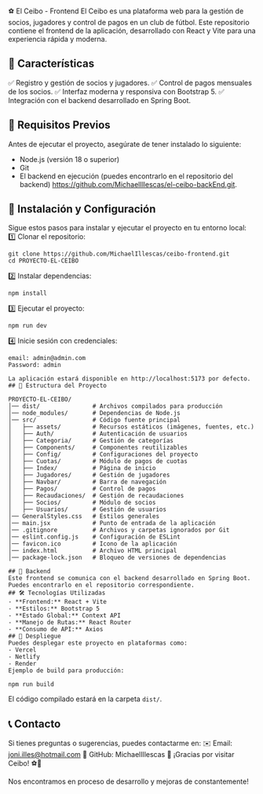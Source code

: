 ⚽ El Ceibo - Frontend
El Ceibo es una plataforma web para la gestión de socios, jugadores y control de pagos en un club de fútbol. Este repositorio contiene el frontend de la aplicación, desarrollado con React y Vite para una experiencia rápida y moderna.
## 🚀 Características
✅ Registro y gestión de socios y jugadores.
✅ Control de pagos mensuales de los socios.
✅ Interfaz moderna y responsiva con Bootstrap 5.
✅ Integración con el backend desarrollado en Spring Boot.
## 📌 Requisitos Previos
Antes de ejecutar el proyecto, asegúrate de tener instalado lo siguiente:
- Node.js (versión 18 o superior)
- Git
- El backend en ejecución (puedes encontrarlo en el repositorio del backend) https://github.com/MichaelIllescas/el-ceibo-backEnd.git.
## 🔧 Instalación y Configuración
Sigue estos pasos para instalar y ejecutar el proyecto en tu entorno local:
1️⃣ Clonar el repositorio:
```
git clone https://github.com/MichaelIllescas/ceibo-frontend.git
cd PROYECTO-EL-CEIBO
```
2️⃣ Instalar dependencias:
```
npm install
```
3️⃣ Ejecutar el proyecto:
```
npm run dev
```
4️⃣ Inicie sesión con credenciales:
```
email: admin@admin.com
Password: admin
```



```
La aplicación estará disponible en http://localhost:5173 por defecto.
## 📁 Estructura del Proyecto

PROYECTO-EL-CEIBO/
│── dist/               # Archivos compilados para producción
│── node_modules/       # Dependencias de Node.js
│── src/                # Código fuente principal
│   ├── assets/         # Recursos estáticos (imágenes, fuentes, etc.)
│   ├── Auth/           # Autenticación de usuarios
│   ├── Categoria/      # Gestión de categorías
│   ├── Components/     # Componentes reutilizables
│   ├── Config/         # Configuraciones del proyecto
│   ├── Cuotas/         # Módulo de pagos de cuotas
│   ├── Index/          # Página de inicio
│   ├── Jugadores/      # Gestión de jugadores
│   ├── Navbar/         # Barra de navegación
│   ├── Pagos/          # Control de pagos
│   ├── Recaudaciones/  # Gestión de recaudaciones
│   ├── Socios/         # Módulo de socios
│   ├── Usuarios/       # Gestión de usuarios
│── GeneralStyles.css   # Estilos generales
│── main.jsx            # Punto de entrada de la aplicación
│── .gitignore          # Archivos y carpetas ignorados por Git
│── eslint.config.js    # Configuración de ESLint
│── favicon.ico         # Icono de la aplicación
│── index.html          # Archivo HTML principal
│── package-lock.json   # Bloqueo de versiones de dependencias

## 📡 Backend
Este frontend se comunica con el backend desarrollado en Spring Boot. Puedes encontrarlo en el repositorio correspondiente.
## 🛠 Tecnologías Utilizadas
- **Frontend:** React + Vite
- **Estilos:** Bootstrap 5
- **Estado Global:** Context API
- **Manejo de Rutas:** React Router
- **Consumo de API:** Axios
## 🚀 Despliegue
Puedes desplegar este proyecto en plataformas como:
- Vercel
- Netlify
- Render
Ejemplo de build para producción:

npm run build
```
El código compilado estará en la carpeta `dist/`.
## 📞 Contacto
Si tienes preguntas o sugerencias, puedes contactarme en:
✉️ Email: joni.illes@hotmail.com
🐙 GitHub: MichaelIllescas
🚀 ¡Gracias por visitar Ceibo! ⚽💙

Nos encontramos en proceso de desarrollo y mejoras de constantemente!
